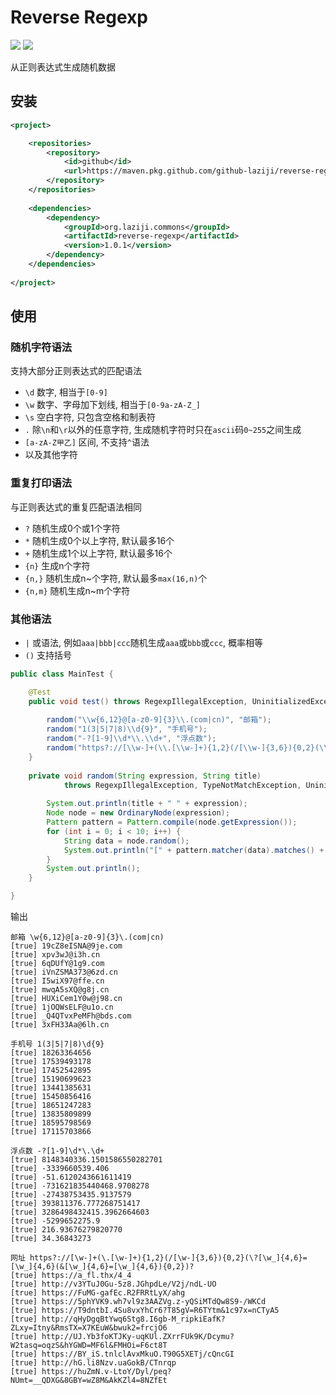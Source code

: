 # Reverse Regexp
![](https://img.shields.io/github/languages/top/github-laziji/reverse-regexp.svg?style=flat)
![](https://img.shields.io/github/stars/gitHub-laziji/reverse-regexp.svg?style=social)

从正则表达式生成随机数据

## 安装
```xml
<project>

    <repositories>
        <repository>
            <id>github</id>
            <url>https://maven.pkg.github.com/github-laziji/reverse-regexp</url>
        </repository>
    </repositories>
    
    <dependencies>
        <dependency>
            <groupId>org.laziji.commons</groupId>
            <artifactId>reverse-regexp</artifactId>
            <version>1.0.1</version>
        </dependency>
    </dependencies>
    
</project>

```

## 使用
### 随机字符语法
支持大部分正则表达式的匹配语法
- `\d` 数字, 相当于`[0-9]`
- `\w` 数字、字母加下划线, 相当于`[0-9a-zA-Z_]`
- `\s` 空白字符, 只包含空格和制表符
- `.` 除`\n`和`\r`以外的任意字符, 生成随机字符时只在`ascii`码`0~255`之间生成
- `[a-zA-Z甲乙]` 区间, 不支持`^`语法
- 以及其他字符
### 重复打印语法
与正则表达式的重复匹配语法相同
- `?` 随机生成0个或1个字符
- `*` 随机生成0个以上字符, 默认最多16个
- `+` 随机生成1个以上字符, 默认最多16个
- `{n}` 生成n个字符
- `{n,}` 随机生成n~个字符, 默认最多`max(16,n)`个
- `{n,m}` 随机生成n~m个字符

### 其他语法
- `|` 或语法, 例如`aaa|bbb|ccc`随机生成`aaa`或`bbb`或`ccc`, 概率相等
- `()` 支持括号

```java
public class MainTest {

    @Test
    public void test() throws RegexpIllegalException, UninitializedException, TypeNotMatchException {
        
        random("\\w{6,12}@[a-z0-9]{3}\\.(com|cn)", "邮箱");
        random("1(3|5|7|8)\\d{9}", "手机号");
        random("-?[1-9]\\d*\\.\\d+", "浮点数");
        random("https?://[\\w-]+(\\.[\\w-]+){1,2}(/[\\w-]{3,6}){0,2}(\\?[\\w_]{4,6}=[\\w_]{4,6}(&[\\w_]{4,6}=[\\w_]{4,6}){0,2})?", "网址");
    }
    
    private void random(String expression, String title)
            throws RegexpIllegalException, TypeNotMatchException, UninitializedException {
        
        System.out.println(title + " " + expression);
        Node node = new OrdinaryNode(expression);
        Pattern pattern = Pattern.compile(node.getExpression());
        for (int i = 0; i < 10; i++) {
            String data = node.random();
            System.out.println("[" + pattern.matcher(data).matches() + "] " + data);
        }
        System.out.println();
    }

}
```

输出
```
邮箱 \w{6,12}@[a-z0-9]{3}\.(com|cn)
[true] 19cZ8eISNA@9je.com
[true] xpv3wJ@i3h.cn
[true] 6qDUfY@1g9.com
[true] iVnZSMA373@6zd.cn
[true] I5wiX97@ffe.cn
[true] mwqA5sXQ@g8j.cn
[true] HUXiCem1Y0w@j98.cn
[true] 1jOQWsELF@u1o.cn
[true] _Q4QTvxPeMFh@bds.com
[true] 3xFH33Aa@6lh.cn

手机号 1(3|5|7|8)\d{9}
[true] 18263364656
[true] 17539493178
[true] 17452542895
[true] 15190699623
[true] 13441385631
[true] 15450856416
[true] 18651247283
[true] 13835809899
[true] 18595798569
[true] 17115703866

浮点数 -?[1-9]\d*\.\d+
[true] 8148340336.1501586550282701
[true] -3339660539.406
[true] -51.6120243661611419
[true] -731621835440468.9708278
[true] -27438753435.9137579
[true] 393811376.777268751417
[true] 3286498432415.3962664603
[true] -5299652275.9
[true] 216.93676279820770
[true] 34.36843273

网址 https?://[\w-]+(\.[\w-]+){1,2}(/[\w-]{3,6}){0,2}(\?[\w_]{4,6}=[\w_]{4,6}(&[\w_]{4,6}=[\w_]{4,6}){0,2})?
[true] https://a_fl.thx/4_4
[true] http://v3YTuJ0Gu-5z8.JGhpdLe/V2j/ndL-UO
[true] https://FuMG-gafEc.R2FRRtLyX/ahg
[true] https://5phYVK9.wh7vl9z3AAZVg.z-yQSiMTdQw8S9-/WKCd
[true] https://T9dntbI.4Su8vxYhCr6?T85gV=R6TYtm&1c97x=nCTyA5
[true] http://qHyDgqBtYwq6Stg8.I6gb-M_ripkiEafK?ZLxy=Itny&RmsTX=X7KEuW&bwuk2=frcjO6
[true] http://UJ.Yb3foKTJKy-uqKUl.ZXrrFUk9K/Dcymu?W2tasq=oqzS&hYGWD=MF6l&FMHOi=F6ct8T
[true] https://BY_iS.tnlclAvxMkuO.T90G5XETj/cQncGI
[true] http://hG.li8Nzv.uaGokB/CTnrqp
[true] https://huZmN.v-LtoY/Dyl/peq?NUmt=__QDXG&8GBY=wZ8M&AkKZl4=8NZfEt
```